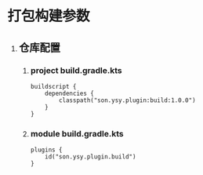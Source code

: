 # 打包构建参数

1. ## 仓库配置
   
   1. ### project build.gradle.kts
   
        ```
        buildscript {
            dependencies {
                classpath("son.ysy.plugin:build:1.0.0")
            }
        }
        ```

   2. ### module build.gradle.kts

        ```
        plugins {
            id("son.ysy.plugin.build")
        }
        ```
   